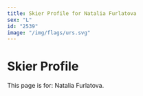 ```yaml
---
title: Skier Profile for Natalia Furlatova
sex: "L"
id: "2539"
image: "/img/flags/urs.svg" 
---
```


# Skier Profile

This page is for: Natalia Furlatova.
    